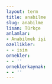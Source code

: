 ```yaml
---
layout: term
title: anabilme
slug: anabilme
lisan: Türkçe
anlamlar:
- Anabilmek işi
ozellikler:
- - isim
ornekler:
- - ''
orneklerkaynak:
- - ''
---
```

